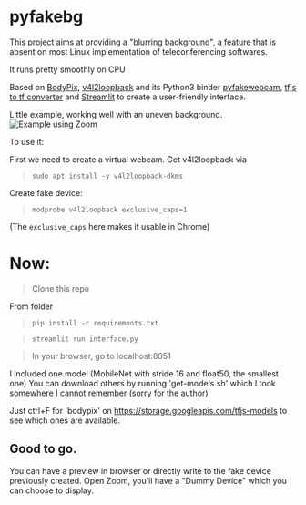 # pyfakebg

This project aims at providing a "blurring background", a feature that is absent on most Linux implementation of teleconferencing softwares.

It runs pretty smoothly on CPU

Based on [BodyPix](https://github.com/tensorflow/tfjs-models/tree/master/body-pix), [v4l2loopback](https://github.com/umlaeute/v4l2loopback) and its Python3 binder [pyfakewebcam](https://github.com/jremmons/pyfakewebcam), [tfjs to tf converter](https://github.com/patlevin/tfjs-to-tf) and [Streamlit](https://github.com/streamlit/streamlit) to create a user-friendly interface.

Little example, working well with an uneven background.
![Example using Zoom](docs/demo_2.gif)


To use it:

First we need to create a virtual webcam.
Get v4l2loopback via
> `sudo apt install -y v4l2loopback-dkms`

Create fake device:
> `modprobe v4l2loopback exclusive_caps=1`

(The `exclusive_caps` here makes it usable in Chrome)

# Now:
> Clone this repo

From folder
> `pip install -r requirements.txt`

> `streamlit run interface.py`

> In your browser, go to localhost:8051


I included one model (MobileNet with stride 16 and float50, the smallest one)
You can download others by running 'get-models.sh' which I took somewhere I cannot remember (sorry for the author)

Just ctrl+F for 'bodypix' on https://storage.googleapis.com/tfjs-models to see which ones are available.

## Good to go.
You can have a preview in browser or directly write to the fake device previously created. Open Zoom, you'll have a "Dummy Device" which you can choose to display.
